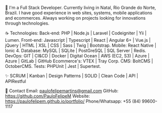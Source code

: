🚀 I'm a Full Stack Developer. Currently living in Natal, Rio Grande do Norte, Brazil. I have good experience in web sites, systems, mobile applications and ecommerces. Always working on projects looking for innovations through technologies.

☕ Technologies: 
Back-end: PHP | Node.js | Laravel | Codeigniter | Yii | Lumen.
Front-end: Javascript | Typescript | React | Angular 6+ | Vue.js | jQuery | HTML | XSL | CSS | Sass | Twig | Bootstrap.
Mobile: React Native | Ionic 4.
Database: MySQL | SQLite | PostGreSQL | SQL Server | Redis.
DevOps: GIT | CI&CD | Docker | Digital Ocean | AWS (EC2, S3) | Azure | Azure | GitLab | GitHub
Ecommerce's: VTEX | Tray Corp.
CMS: BoltCMS | OctoberCMS.
Tests: PHPUnit | Jest | Supertest.

✨ SCRUM | Kanban | Design Patterns | SOLID | Clean Code | API | APIRestful

📩 Contact
Email: paulofelipemartins@gmail.com
GitHub: https://github.com/PauloFelipeM
Website: https://paulofelipem.github.io/portfolio/
Phone/Whatsapp: +55 (84) 99600-1117

<!---
PauloFelipeM/PauloFelipeM is a ✨ special ✨ repository because its `README.md` (this file) appears on your GitHub profile.
You can click the Preview link to take a look at your changes.
--->
